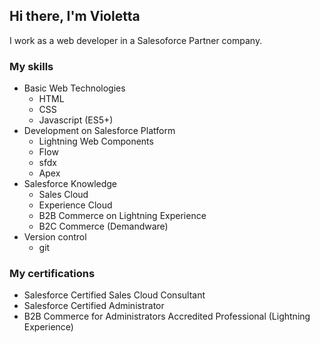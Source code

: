 ## Hi there, I'm Violetta

I work as a web developer in a Salesoforce Partner company. 

### My skills

* Basic Web Technologies
  -  HTML
  -  CSS
  -  Javascript (ES5+)
* Development on Salesforce Platform
  - Lightning Web Components
  - Flow
  - sfdx
  - Apex
* Salesforce Knowledge
  - Sales Cloud
  - Experience Cloud
  - B2B Commerce on Lightning Experience
  - B2C Commerce (Demandware)
* Version control
  - git

### My certifications

- Salesforce Certified Sales Cloud Consultant
- Salesforce Certified Administrator
- B2B Commerce for Administrators Accredited Professional (Lightning Experience)
